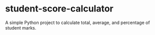 # student-score-calculator
A simple Python project to calculate total, average, and percentage of student marks.
